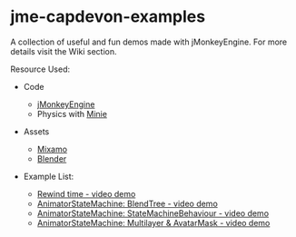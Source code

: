 # jme-capdevon-examples
A collection of useful and fun demos made with jMonkeyEngine.
For more details visit the Wiki section.

Resource Used:
- Code
    - [jMonkeyEngine](https://jmonkeyengine.org/)
    - Physics with [Minie](https://stephengold.github.io/Minie/minie/overview.html)
    
- Assets
    - [Mixamo](https://www.mixamo.com/)
    - [Blender](https://www.blender.org/download/)
    
- Example List:
    - [Rewind time - video demo](https://www.youtube.com/watch?v=124yx2i7KZc)
    - [AnimatorStateMachine: BlendTree - video demo](https://youtu.be/rVFFjLQMysQ)
    - [AnimatorStateMachine: StateMachineBehaviour - video demo](https://youtu.be/AQkUT5U48co)
    - [AnimatorStateMachine: Multilayer & AvatarMask - video demo](https://youtu.be/jBGju49DScI)
